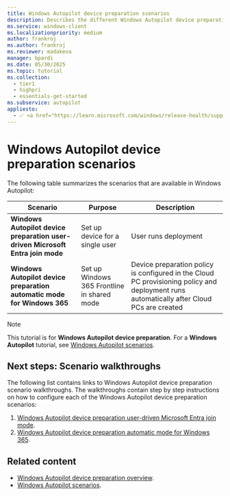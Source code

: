```yaml
---
title: Windows Autopilot device preparation scenarios
description: Describes the different Windows Autopilot device preparation scenarios.
ms.service: windows-client
ms.localizationpriority: medium
author: frankroj
ms.author: frankroj
ms.reviewer: madakeva
manager: bpardi
ms.date: 05/30/2025
ms.topic: tutorial
ms.collection:
  - tier1
  - highpri
  - essentials-get-started
ms.subservice: autopilot
appliesto:
  - ✅ <a href="https://learn.microsoft.com/windows/release-health/supported-versions-windows-client" target="_blank">Windows 11</a>
---
```


# Windows Autopilot device preparation scenarios

The following table summarizes the scenarios that are available in Windows Autopilot:

| **Scenario** | **Purpose** | **Description** |
| --- | --- | --- |
| **Windows Autopilot device preparation user-driven Microsoft Entra join mode** | Set up device for a single user | User runs deployment |
| **Windows Autopilot device preparation automatic mode for Windows 365** | Set up Windows 365 Frontline in shared mode | Device preparation policy is configured in the Cloud PC provisioning policy and deployment runs automatically after Cloud PCs are created |

> [!NOTE]
>
> This tutorial is for **Windows Autopilot device preparation**. For a **Windows Autopilot** tutorial, see [Windows Autopilot scenarios](../../tutorial/autopilot-scenarios.md).

## Next steps: Scenario walkthroughs

The following list contains links to Windows Autopilot device preparation scenario walkthroughs. The walkthroughs contain step by step instructions on how to configure each of the Windows Autopilot device preparation scenarios:

1. [Windows Autopilot device preparation user-driven Microsoft Entra join mode](user-driven/entra-join-workflow.md).
2. [Windows Autopilot device preparation automatic mode for Windows 365](automatic/automatic-workflow.md).

## Related content

- [Windows Autopilot device preparation overview](../overview.md).
- [Windows Autopilot scenarios](../../tutorial/autopilot-scenarios.md).
